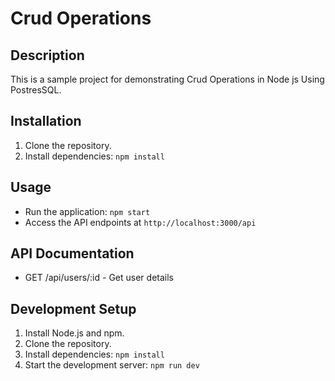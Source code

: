 # Crud Operations

## Description
This is a sample project for demonstrating Crud Operations in Node js Using PostresSQL.

## Installation
1. Clone the repository.
2. Install dependencies: `npm install`

## Usage
- Run the application: `npm start`
- Access the API endpoints at `http://localhost:3000/api`

## API Documentation
- GET /api/users/:id - Get user details

## Development Setup
1. Install Node.js and npm.
2. Clone the repository.
3. Install dependencies: `npm install`
4. Start the development server: `npm run dev`
